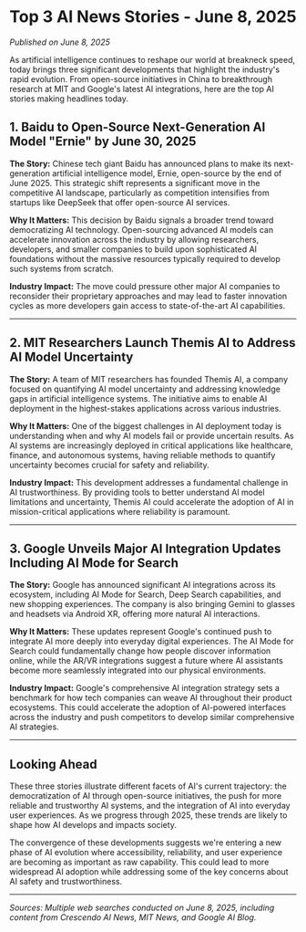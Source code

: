 # Top 3 AI News Stories - June 8, 2025

*Published on June 8, 2025*

As artificial intelligence continues to reshape our world at breakneck speed, today brings three significant developments that highlight the industry's rapid evolution. From open-source initiatives in China to breakthrough research at MIT and Google's latest AI integrations, here are the top AI stories making headlines today.

## 1. Baidu to Open-Source Next-Generation AI Model "Ernie" by June 30, 2025

**The Story:** Chinese tech giant Baidu has announced plans to make its next-generation artificial intelligence model, Ernie, open-source by the end of June 2025. This strategic shift represents a significant move in the competitive AI landscape, particularly as competition intensifies from startups like DeepSeek that offer open-source AI services.

**Why It Matters:** This decision by Baidu signals a broader trend toward democratizing AI technology. Open-sourcing advanced AI models can accelerate innovation across the industry by allowing researchers, developers, and smaller companies to build upon sophisticated AI foundations without the massive resources typically required to develop such systems from scratch.

**Industry Impact:** The move could pressure other major AI companies to reconsider their proprietary approaches and may lead to faster innovation cycles as more developers gain access to state-of-the-art AI capabilities.

---

## 2. MIT Researchers Launch Themis AI to Address AI Model Uncertainty

**The Story:** A team of MIT researchers has founded Themis AI, a company focused on quantifying AI model uncertainty and addressing knowledge gaps in artificial intelligence systems. The initiative aims to enable AI deployment in the highest-stakes applications across various industries.

**Why It Matters:** One of the biggest challenges in AI deployment today is understanding when and why AI models fail or provide uncertain results. As AI systems are increasingly deployed in critical applications like healthcare, finance, and autonomous systems, having reliable methods to quantify uncertainty becomes crucial for safety and reliability.

**Industry Impact:** This development addresses a fundamental challenge in AI trustworthiness. By providing tools to better understand AI model limitations and uncertainty, Themis AI could accelerate the adoption of AI in mission-critical applications where reliability is paramount.

---

## 3. Google Unveils Major AI Integration Updates Including AI Mode for Search

**The Story:** Google has announced significant AI integrations across its ecosystem, including AI Mode for Search, Deep Search capabilities, and new shopping experiences. The company is also bringing Gemini to glasses and headsets via Android XR, offering more natural AI interactions.

**Why It Matters:** These updates represent Google's continued push to integrate AI more deeply into everyday digital experiences. The AI Mode for Search could fundamentally change how people discover information online, while the AR/VR integrations suggest a future where AI assistants become more seamlessly integrated into our physical environments.

**Industry Impact:** Google's comprehensive AI integration strategy sets a benchmark for how tech companies can weave AI throughout their product ecosystems. This could accelerate the adoption of AI-powered interfaces across the industry and push competitors to develop similar comprehensive AI strategies.

---

## Looking Ahead

These three stories illustrate different facets of AI's current trajectory: the democratization of AI through open-source initiatives, the push for more reliable and trustworthy AI systems, and the integration of AI into everyday user experiences. As we progress through 2025, these trends are likely to shape how AI develops and impacts society.

The convergence of these developments suggests we're entering a new phase of AI evolution where accessibility, reliability, and user experience are becoming as important as raw capability. This could lead to more widespread AI adoption while addressing some of the key concerns about AI safety and trustworthiness.

---

*Sources: Multiple web searches conducted on June 8, 2025, including content from Crescendo AI News, MIT News, and Google AI Blog.*